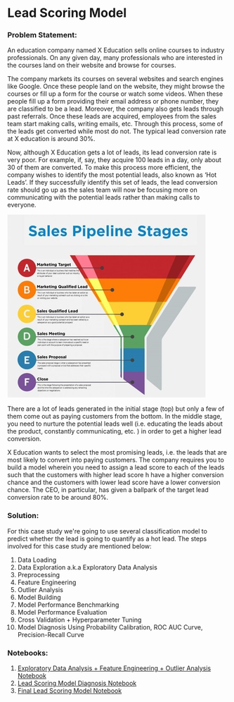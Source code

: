 # Lead Scoring Model


### Problem Statement:

An education company named X Education sells online courses to industry professionals. On any given day, many professionals who are interested in the courses land on their website and browse for courses.

The company markets its courses on several websites and search engines like Google. Once these people land on the website, they might browse the courses or fill up a form for the course or watch some videos. When these people fill up a form providing their email address or phone number, they are classified to be a lead. Moreover, the company also gets leads through past referrals. Once these leads are acquired, employees from the sales team start making calls, writing emails, etc. Through this process, some of the leads get converted while most do not. The typical lead conversion rate at X education is around 30%.

Now, although X Education gets a lot of leads, its lead conversion rate is very poor. For example, if, say, they acquire 100 leads in a day, only about 30 of them are converted. To make this process more efficient, the company wishes to identify the most potential leads, also known as ‘Hot Leads’. If they successfully identify this set of leads, the lead conversion rate should go up as the sales team will now be focusing more on communicating with the potential leads rather than making calls to everyone.

![image alt](https://github.com/ashishsinha2005/Analytics_Models/blob/1c8909939e05b6557500dd361e4ca58b073eef49/1.lead-scoring-model-python-main/LeadScoring.jpg)

There are a lot of leads generated in the initial stage (top) but only a few of them come out as paying customers from the bottom. In the middle stage, you need to nurture the potential leads well (i.e. educating the leads about the product, constantly communicating, etc. ) in order to get a higher lead conversion.

X Education wants to select the most promising leads, i.e. the leads that are most likely to convert into paying customers. The company requires you to build a model wherein you need to assign a lead score to each of the leads such that the customers with higher lead score h have a higher conversion chance and the customers with lower lead score have a lower conversion chance. The CEO, in particular, has given a ballpark of the target lead conversion rate to be around 80%.


### Solution:

For this case study we're going to use several classification model to predict whether the lead is going to quantify as a hot lead. The steps involved for this case study are mentioned below:


1) Data Loading
2) Data Exploration a.k.a Exploratory Data Analysis
3) Preprocessing
4) Feature Engineering
5) Outlier Analysis
6) Model Building
7) Model Performance Benchmarking
8) Model Performance Evaluation
9) Cross Validation + Hyperparameter Tuning
10) Model Diagnosis Using Probability Calibration, ROC AUC Curve, Precision-Recall Curve

### Notebooks:
1) <a href = "https://github.com/ashishsinha2005/Analytics_Models/blob/master/1.lead-scoring-model-python-main/Lead%20Scoring%20Data%20-%20EDA%20%2B%20Feature%20Engineering%20%2B%20Outlier%20Analysis.ipynb">Exploratory Data Analysis + Feature Engineering + Outlier Analysis Notebook
2) <a href = "https://github.com/ashishsinha2005/Analytics_Models/blob/master/1.lead-scoring-model-python-main/Lead%20Scoring%20Classification%20Model%20Diagnosis%20with%20%20Probability%20Calibration%20%26%20ROC_AUC%20%2B%20PR%20Plot.ipynb">Lead Scoring Model Diagnosis Notebook
3) <a href = "https://github.com/ashishsinha2005/Analytics_Models/blob/master/1.lead-scoring-model-python-main/Lead%20Scoring%20Classification%20Model%20with%2092Accuracy%20using%20RandomForest.ipynb"> Final Lead Scoring Model Notebook
